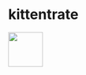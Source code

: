 # kittentrate

<img src="https://cdn.rawgit.com/steverichey/google-play-badge-svg/master/img/en_get.svg" height=70 />
